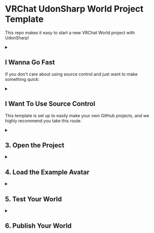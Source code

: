 # VRChat UdonSharp World Project Template

This repo makes it easy to start a new VRChat World project with UdonSharp!

<details>
<summary>

## I Wanna Go Fast
If you don't care about using source control and just want to make something quick:

</summary>

1. [Download this Zip](https://github.com/vrchat-community/template-udonsharp/archive/refs/heads/main.zip) and unpack it somewhere.
2. Go to "3. Open the Project" below.

</details>

<details>
<summary>

## I Want To Use Source Control
This template is set up to easily make your own GitHub projects, and we highly recommend you take this route.

</summary>

## 1. Make Your Own GitHub Project

Press [![Use This Template](https://user-images.githubusercontent.com/737888/185467681-e5fdb099-d99f-454b-8d9e-0760e5a6e588.png)](https://github.com/vrchat-community/template-udonsharp/generate)
to start a new GitHub project, and follow the directions there. This is an optional step but gets you started with using GitHub for source control so you'll always have a backup.

## 2. Clone or Download the Project

If you're not ready to use git yet, you can download a zip of your project by pressing the "Code" button and then "Download Zip".

If you're familiar with git, use your favorite client or the command line to clone your repository.

</details>

<details>
<summary>

## 3. Open the Project

</summary>

Use Unity 2019.4.31.f1 to open the project. Press "OK" on the dialog that offers to download the required VRChat packages.

![image](https://user-images.githubusercontent.com/737888/185468226-33492169-c1f5-4b27-b5c4-83febb5e6e66.png)

</details>

<details>
<summary>

## 4. Load the Example Avatar

</summary>

Find the "VRChat SDK" item in the menu bar at the top of the Unity Editor window, press it to open, then choose "Samples > UdonExampleScene".

![avatar-sample](https://user-images.githubusercontent.com/737888/185468680-43c8900d-37df-45c1-979c-8c7007c99d3e.png)

Once the scene opens, choose "File > Save As..." and give the scene a new name.

Then modify the scene however you'd like - you learn about all the examples in [the UdonExampleScene](https://docs.vrchat.com/docs/udon-example-scene) or learn about [Getting Started with Udon](https://docs.vrchat.com/docs/getting-started-with-udon).

</details>

<details>
<summary>

## 5. Test Your World

</summary>

When you're ready to try out your World, find and choose the menu item "VRChat SDK > Show Control Panel".
* Sign into your VRChat Account in the "Authentication" tab.
* Switch to the "Builder" tab and choose "Build & Test".
* After a quick build process, VRChat should open up in your test world!
* If you have any issues making a test world, check out [our docs on Using Build & Test](https://docs.vrchat.com/docs/using-build-test).

</details>

<details>
<summary>

## 6. Publish Your World

</summary>

When you're ready to publish your World so you can use it regularly:
* Return to the VRChat SDK Control Panel in your Unity Project
* Switch to the "Builder" tab and press "Build and Publish for Windows".
* This will build your World and add some publishing options to your Game window.
* Fill out the required fields "Avatar Name", "Description", "Sharing", and check the terms box "the above information is accurate...".
* Press "Upload".

Return to VRChat - your Avatar should now show up under "My Creations" at the top of the Avatar listing. Choose it and enjoy!

</details>
